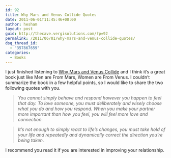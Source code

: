 ```yaml
---
id: 92
title: Why Mars and Venus Collide Quotes
date: 2011-06-01T11:45:46+00:00
author: hesham
layout: post
guid: http://thecave.vergisolutions.com/?p=92
permalink: /2011/06/01/why-mars-and-venus-collide-quotes/
dsq_thread_id:
  - "357867659"
categories:
  - Books
---
```

I just finished listening to <a href="http://www.amazon.com/Mars-Venus-Collide-Relationships-Understanding/dp/0061242969" target="_blank">Why Mars and Venus Collide</a> and I think it&#8217;s a great book just like Men are From Mars, Women are From Venus. I couldn&#8217;t summarize the book in a few helpful points, so I would like to share the two following quotes with you.

> _You cannot simply behave and respond however you happen to feel that day. To love someone, you must deliberately and wisely choose what you do and how you respond. When you make your partner more important than how you feel, you will feel more love and connection._
> 
> <!-- p.p1 {margin: 0.0px 0.0px 0.0px 0.0px; font: 15.0px Helvetica} -->

> _It&#8217;s not enough to simply react to life&#8217;s changes, you must take hold of your life and repeatedly and dynamically correct the direction you&#8217;re being taken._

I recommend you read it if you are interested in improving your relationship.